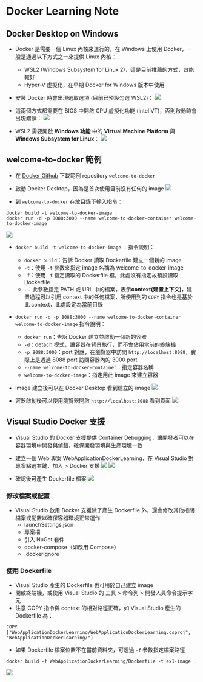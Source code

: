 # Docker Learning Note

## Docker Desktop on Windows

- Docker 是需要一個 Linux 內核來運行的，在 Windows 上使用 Docker，一般是通過以下方式之一來提供 Linux 內核：
  - WSL2 (Windows Subsystem for Linux 2)，這是目前推薦的方式，效能較好
  - Hyper-V 虛擬化，在早期 Docker for Windows 版本中使用

- 安裝 Docker 時會出現選取選項 (目前已預設勾選 WSL2)：
![](安裝/01.png)

- 這兩個方式都需要在 BIOS 中開啟 CPU 虛擬化功能 (Intel VT)，否則啟動時會出現錯誤：
![](安裝/02.png)

- WSL2 需要開啟 **Windows 功能** 中的 **Virtual Machine Platform** 與 **Windows Subsystem for Linux**：
![](安裝/03.png)

## welcome-to-docker 範例

- 在 [Docker Github](https://github.com/docker/welcome-to-docker) 下載範例 repository `welcome-to-docker`

- 啟動 Docker Desktop，因為是首次使用目前沒有任何的 image
![](first_example/01.png)

- 到 `welcome-to-docker` 存放目錄下輸入指令：
```
docker build -t welcome-to-docker-image .
docker run -d -p 8088:3000 --name welcome-to-docker-container welcome-to-docker-image
```

![](first_example/02.png)

- `docker build -t welcome-to-docker-image .` 指令說明：
  - `docker build`：告訴 Docker 讀取 Dockerfile 建立一個新的 image
  - `-t`：使用 `-t` 參數來指定 image 名稱為 welcome-to-docker-image
  - `-f`：使用 `-f` 指定讀取的 Dockerfile 檔，此處沒有指定故預設讀取 Dockerfile
  - `.`：此參數指定 PATH 或 URL 中的檔案，表示**context(建置上下文)**，建置過程可以引用 context 中的任何檔案，所使用到的 `COPY` 指令也是基於此 context，此處設定為當前目錄

- `docker run -d -p 8088:3000 --name welcome-to-docker-container welcome-to-docker-image` 指令說明：
  - `docker run`：告訴 Docker 建立並啟動一個新的容器
  - `-d`：detach 模式，讓容器在背景執行，而不會佔用當前的終端機
  - `-p 8088:3000`：port 對應，在瀏覽器中訪問 `http://localhost:8088`，實際上是透過 8088 port 訪問容器內的 3000 port
  - `--name welcome-to-docker-container`：指定容器名稱
  - `welcome-to-docker-image`：指定用此 image 來建立容器
  
- image 建立後可以在 Docker Desktop 看到建立的 image
![](first_example/03.png)

- 容器啟動後可以使用瀏覽器開啟 `http://localhost:8088` 看到頁面
![](first_example/04.png)

## Visual Studio Docker 支援

- Visual Studio 的 Docker 支援提供 Container Debugging，讓開發者可以在容器環境中開發與偵錯，確保開發環境與生產環境一致
- 建立一個 Web 專案 WebApplicationDockerLearning，在 Visual Studio 對專案點選右鍵，加入 > Docker 支援
![](VS支援/01.png)
![](VS支援/02.png)

- 確認後可產生 Dockerfile 檔案
![](VS支援/03.png)

### 修改檔案或配置

- Visual Studio 啟用 Docker 支援除了產生 Dockerfile 外，還會修改其他相關檔案或配置以確保容器環境正常運作
  - launchSettings.json
  - 專案檔
  - 引入 NuGet 套件
  - docker-compose（如啟用 Compose）
  - .dockerignore

### 使用 Dockerfile

- Visual Studio 產生的 Dockerfile 也可用於自己建立 image
- 開啟終端機，或使用 Visual Studio 的 工具 > 命令列 > 開發人員命令提示字元
- 注意 COPY 指令與 context 的相對路徑正確，如 Visual Studio 產生的 Dockerfile 為：
```
COPY ["WebApplicationDockerLearning/WebApplicationDockerLearning.csproj", "WebApplicationDockerLearning/"]
```

- 如果 Dockerfile 檔案位置不在當前資料夾，可透過 `-f` 參數指定檔案路徑
```
docker build -f WebApplicationDockerLearning/Dockerfile -t ex1-image .
```
![](VS支援/04.png)